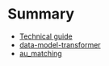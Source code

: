# Summary

* [Technical guide](README.md)
* [data-model-transformer](docs/data-model-transformer.md)
* [au_matching](docs/au_matching.md)
